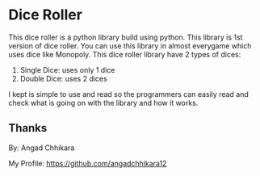 # Dice Roller
This dice roller is a python library build using python. This library is 1st version of dice roller. You can use this library in almost everygame which uses dice like Monopoly.
This dice roller library have 2 types of dices:
1. Single Dice: uses only 1 dice
2. Double Dice: uses 2 dices

I kept is simple to use and read so the programmers can easily read and check what is going on with the library and how it works.
## Thanks
By: Angad Chhikara

My Profile: https://github.com/angadchhikara12
